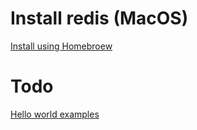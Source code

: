 

# Install redis (MacOS)
[Install using Homebroew](https://medium.com/@petehouston/install-and-config-redis-on-mac-os-x-via-homebrew-eb8df9a4f298)

# Todo
[Hello world examples](https://websockets.readthedocs.io/en/stable/intro.html)